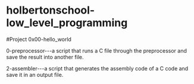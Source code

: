 # holbertonschool-low_level_programming

#Project 0x00-hello_world

0-preprocessor---a script that runs a C file through the preprocessor and save the result into another file.


2-assembler---a script that generates the assembly code of a C code and save it in an output file.


